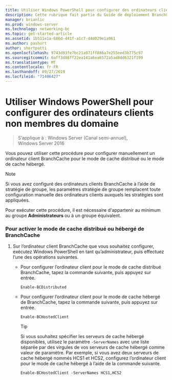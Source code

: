 ```yaml
---
title: Utiliser Windows PowerShell pour configurer des ordinateurs clients non membres du domaine
description: Cette rubrique fait partie du Guide de déploiement BranchCache pour Windows Server 2016, qui montre comment déployer BranchCache en mode de cache distribué et hébergé pour optimiser l’utilisation de la bande passante WAN dans les filiales.
manager: brianlic
ms.prod: windows-server
ms.technology: networking-bc
ms.topic: get-started-article
ms.assetid: 1b511e1a-686d-441f-a1c7-d4d029e1a061
ms.author: pashort
author: shortpatti
ms.openlocfilehash: 9743d93fe7bc21a971ff886a7e255eed3b775c97
ms.sourcegitcommit: 6aff3d88ff22ea141a6ea6572a5ad8dd6321f199
ms.translationtype: MT
ms.contentlocale: fr-FR
ms.lasthandoff: 09/27/2019
ms.locfileid: "71406427"
---
```

# <a name="use-windows-powershell-to-configure-non-domain-member-client-computers"></a>Utiliser Windows PowerShell pour configurer des ordinateurs clients non membres du domaine

>S’applique à : Windows Server (Canal semi-annuel), Windows Server 2016

Vous pouvez utiliser cette procédure pour configurer manuellement un ordinateur client BranchCache pour le mode de cache distribué ou le mode de cache hébergé.  
  
> [!NOTE]  
> Si vous avez configuré des ordinateurs clients BranchCache à l’aide de stratégie de groupe, les paramètres stratégie de groupe remplacent toute configuration manuelle des ordinateurs clients auxquels les stratégies sont appliquées.  
  
Pour exécuter cette procédure, il est nécessaire d'appartenir au minimum au groupe **Administrateurs** ou à un groupe équivalent.  
  
### <a name="to-enable-branchcache-distributed-or-hosted-cache-mode"></a>Pour activer le mode de cache distribué ou hébergé de BranchCache  
  
1.  Sur l’ordinateur client BranchCache que vous souhaitez configurer, exécutez Windows PowerShell en tant qu’administrateur, puis effectuez l’une des opérations suivantes.  
  
    -   Pour configurer l’ordinateur client pour le mode de cache distribué BranchCache, tapez la commande suivante, puis appuyez sur entrée.  
  
        `Enable-BCDistributed`  
  
    -   Pour configurer l’ordinateur client pour le mode de cache hébergé de BranchCache, tapez la commande suivante, puis appuyez sur entrée.  
  
        `Enable-BCHostedClient`  
  
        > [!TIP]  
        > Si vous souhaitez spécifier les serveurs de cache hébergé disponibles, utilisez le paramètre `-ServerNames` avec une liste séparée par des virgules de vos serveurs de cache hébergé comme valeur de paramètre. Par exemple, si vous avez deux serveurs de cache hébergé nommés HCS1 et HCS2, configurez l’ordinateur client pour le mode de cache hébergé à l’aide de la commande suivante.  
        >   
        > `Enable-BCHostedClient -ServerNames HCS1,HCS2`  
  


